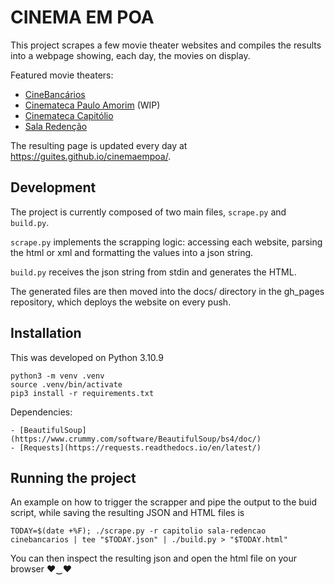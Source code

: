 # CINEMA EM POA

This project scrapes a few movie theater websites and compiles the results into a webpage showing, each day, the movies on display.

Featured movie theaters:
- [CineBancários](http://cinebancarios.blogspot.com/?view=classic)
- [Cinemateca Paulo Amorim](https://www.cinematecapauloamorim.com.br) \(WIP\)
- [Cinemateca Capitólio](http://www.capitolio.org.br)
- [Sala Redenção](https://www.ufrgs.br/difusaocultural/salaredencao/)

The resulting page is updated every day at <https://guites.github.io/cinemaempoa/>.

## Development

The project is currently composed of two main files, `scrape.py` and `build.py`.

`scrape.py` implements the scrapping logic: accessing each website, parsing the html or xml and formatting the values into a json string.

`build.py` receives the json string from stdin and generates the HTML.

The generated files are then moved into the docs/ directory in the gh_pages repository, which deploys the website on every push.

## Installation

This was developed on Python 3.10.9

    python3 -m venv .venv
    source .venv/bin/activate
    pip3 install -r requirements.txt

Dependencies:

    - [BeautifulSoup](https://www.crummy.com/software/BeautifulSoup/bs4/doc/)
    - [Requests](https://requests.readthedocs.io/en/latest/)

## Running the project

An example on how to trigger the scrapper and pipe the output to the buid script, while saving the resulting JSON and HTML files is

    TODAY=$(date +%F); ./scrape.py -r capitolio sala-redencao cinebancarios | tee "$TODAY.json" | ./build.py > "$TODAY.html"

You can then inspect the resulting json and open the html file on your browser ♥‿♥

